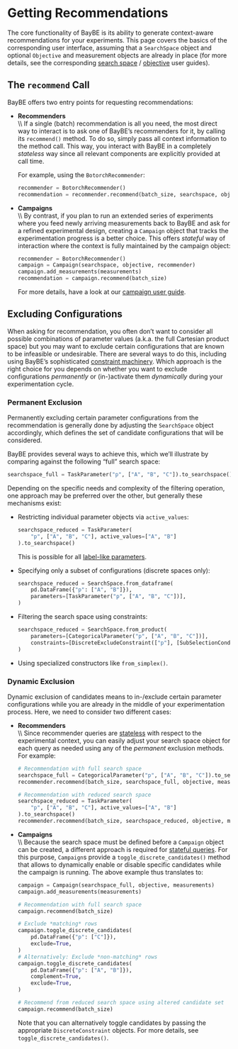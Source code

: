 # Getting Recommendations

The core functionality of BayBE is its ability to generate context-aware recommendations
for your experiments. This page covers the basics of the corresponding user interface,
assuming that a `SearchSpace` object and optional
`Objective` and measurement objects are already in place
(for more details, see the corresponding [search space](searchspace.md) /
[objective](objectives.md) user guides).

## The `recommend` Call

BayBE offers two entry points for requesting recommendations:

* <a id="stateless"></a>

  **Recommenders**<br />
  \\\\
  If a single (batch) recommendation is all you need, the most direct way to interact is
  to ask one of BayBE’s recommenders for it, by calling its
  `recommend()` method. To do so,
  simply pass all context information to the method call. This way, you interact with
  BayBE in a completely *stateless* way since all relevant components are explicitly
  provided at call time.

  For example, using the `BotorchRecommender`:
  ```python
  recommender = BotorchRecommender()
  recommendation = recommender.recommend(batch_size, searchspace, objective, measurements)
  ```
* <a id="stateful"></a>

  **Campaigns**<br />
  \\\\
  By contrast, if you plan to run an extended series of experiments where you feed newly
  arriving measurements back to BayBE and ask for a refined experimental design,
  creating a `Campaign` object that tracks the experimentation
  progress is a better choice. This offers *stateful* way of interaction where
  the context is fully maintained by the campaign object:
  ```python
  recommender = BotorchRecommender()
  campaign = Campaign(searchspace, objective, recommender)
  campaign.add_measurements(measurements)
  recommendation = campaign.recommend(batch_size)
  ```

  For more details, have a look at our [campaign user guide](campaigns.md).

## Excluding Configurations

When asking for recommendation, you often don’t want to consider all possible
combinations of parameter values (a.k.a. the full Cartesian product space) but you may
want to exclude certain configurations that are known to be infeasible or undesirable.
There are several ways to do this, including using BayBE’s sophisticated [constraint
machinery](constraints.md). Which approach is the right choice for you depends on
whether you want to exclude configurations *permanently* or (in-)activate them
*dynamically* during your experimentation cycle.

### Permanent Exclusion

Permanently excluding certain parameter configurations from the recommendation is
generally done by adjusting the `SearchSpace` object
accordingly, which defines the set of candidate configurations that will be considered.

BayBE provides several ways to achieve this, which we’ll illustrate by comparing against
the following “full” search space:

```python
searchspace_full = TaskParameter("p", ["A", "B", "C"]).to_searchspace()
```

Depending on the specific needs and complexity of the filtering operation, one approach
may be preferred over the other, but generally these mechanisms exist:

* Restricting individual parameter objects via `active_values`:
  ```python
  searchspace_reduced = TaskParameter(
      "p", ["A", "B", "C"], active_values=["A", "B"]
  ).to_searchspace()
  ```

  This is possible for all [label-like parameters](parameters.md#label-like).
* Specifying only a subset of configurations (discrete spaces only):
  ```python
  searchspace_reduced = SearchSpace.from_dataframe(
      pd.DataFrame({"p": ["A", "B"]}),
      parameters=[TaskParameter("p", ["A", "B", "C"])],
  )
  ```
* Filtering the search space using constraints:
  ```python
  searchspace_reduced = SearchSpace.from_product(
      parameters=[CategoricalParameter("p", ["A", "B", "C"])],
      constraints=[DiscreteExcludeConstraint(["p"], [SubSelectionCondition(["C"])])],
  )
  ```
* Using specialized constructors like
  `from_simplex()`.

### Dynamic Exclusion

Dynamic exclusion of candidates means to in-/exclude certain parameter configurations
while you are already in the middle of your experimentation process. Here,
we need to consider two different cases:

* **Recommenders**<br />
  \\\\
  Since recommender queries are [stateless]() with respect to the
  experimental context, you can easily adjust your search space object for each query
  as needed using any of the *permanent* exclusion methods. For example:
  ```python
  # Recommendation with full search space
  searchspace_full = CategoricalParameter("p", ["A", "B", "C"]).to_searchspace()
  recommender.recommend(batch_size, searchspace_full, objective, measurements)

  # Recommendation with reduced search space
  searchspace_reduced = TaskParameter(
      "p", ["A", "B", "C"], active_values=["A", "B"]
  ).to_searchspace()
  recommender.recommend(batch_size, searchspace_reduced, objective, measurements)
  ```
* **Campaigns**<br />
  \\\\
  Because the search space must be defined before a
  `Campaign` object can be created, a different approach is
  required for [stateful queries](). For this purpose,
  `Campaign`s provide a
  `toggle_discrete_candidates()` method that allows to
  dynamically enable or disable specific candidates while the campaign is running.
  The above example thus translates to:
  ```python
  campaign = Campaign(searchspace_full, objective, measurements)
  campaign.add_measurements(measurements)

  # Recommendation with full search space
  campaign.recommend(batch_size)

  # Exclude *matching* rows
  campaign.toggle_discrete_candidates(
      pd.DataFrame({"p": ["C"]}),
      exclude=True,
  )
  # Alternatively: Exclude *non-matching* rows
  campaign.toggle_discrete_candidates(
      pd.DataFrame({"p": ["A", "B"]}),
      complement=True,
      exclude=True,
  )

  # Recommend from reduced search space using altered candidate set
  campaign.recommend(batch_size)
  ```

  Note that you can alternatively toggle candidates by passing the appropriate
  `DiscreteConstraint` objects.
  For more details, see `toggle_discrete_candidates()`.
